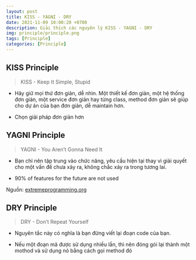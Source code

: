```yaml
---
layout: post
title: KISS - YAGNI - DRY
date: 2021-11-09 10:00:20 +0700
description: Giải thích các nguyên lý KISS - YAGNI - DRY
img: principle/principle.png
tags: [Principle]
categories: [Principle]
---
```


## KISS Principle

> KISS - Keep It Simple, Stupid
  
- Hãy giữ mọi thứ đơn giản, dễ nhìn. Một thiết kế đơn giản, một hệ thống đơn giản, một service đơn giản hay từng class, method đơn giản sẽ giúp cho dự án của bạn đơn giản, dễ maintain hơn.

- Chọn giải pháp đơn giản hơn

## YAGNI Principle 

> YAGNI - You Aren’t Gonna Need It
  
- Bạn chỉ nên tập trung vào chức năng, yêu cầu hiện tại thay vì giải quyết cho một vấn đề chưa xảy ra, không chắc xảy ra trong tương lai.

- 90% of features for the future are not used

Nguồn: [extremeprogramming.org](http://www.extremeprogramming.org/rules/early.html)

## DRY Principle

> DRY - Don’t Repeat Yourself

- Nguyên tắc này có nghĩa là bạn đừng viết lại đoạn code của bạn.

- Nếu một đoạn mã được sử dụng nhiều lần, thì nên đóng gói lại thành một mothod và sử dụng nó bằng cách gọi method đó
